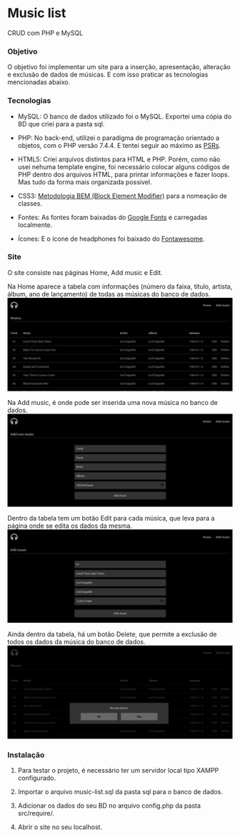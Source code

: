 # Music list

CRUD com PHP e MySQL

### Objetivo

O objetivo foi implementar um site para a inserção, apresentação, alteração e exclusão de dados de músicas. E com isso praticar as tecnologias mencionadas abaixo.

### Tecnologias

- MySQL: O banco de dados utilizado foi o MySQL. Exportei uma cópia do BD que criei para a pasta sql.

- PHP: No back-end, utilizei o paradigma de programação orientado a objetos, com o PHP versão 7.4.4. E tentei seguir ao máximo as [PSRs](https://www.php-fig.org/).

- HTML5: Criei arquivos distintos para HTML e PHP. Porém, como não usei nehuma template engine, foi necessário colocar alguns códigos de PHP dentro dos arquivos HTML, para printar informações e fazer loops. Mas tudo da forma mais organizada possível.

- CSS3: [Metodologia BEM (Block Element Modifier)](http://getbem.com/) para a nomeação de classes.

- Fontes: As fontes foram baixadas do [Google Fonts](https://fonts.google.com/specimen/Ubuntu?query=ubun&preview.text_type=custom) e carregadas localmente.

- Ícones: E o ícone de headphones foi baixado do [Fontawesome](https://fontawesome.com/icons/headphones?style=solid).

### Site

O site consiste nas páginas Home, Add music e Edit.

Na Home aparece a tabela com informações (número da faixa, título, artista, álbum, ano de lançamento) de todas as músicas do banco de dados.
![página inicial](https://github.com/anderson-m-souza/crud-php-mysql-music-list/blob/master/readme-files/home-screenshot.png)

Na Add music, é onde pode ser inserida uma nova música no banco de dados.
![página add music](https://github.com/anderson-m-souza/crud-php-mysql-music-list/blob/master/readme-files/add-music-screenshot.png)

Dentro da tabela tem um botão Edit para cada música, que leva para a página onde se edita os dados da mesma.
![página add music](https://github.com/anderson-m-souza/crud-php-mysql-music-list/blob/master/readme-files/edit-music-screenshot.png)

Ainda dentro da tabela, há um botão Delete, que permite a exclusão de todos os dados da música do banco de dados.
![página add music](https://github.com/anderson-m-souza/crud-php-mysql-music-list/blob/master/readme-files/delete-music-screenshot.png)

### Instalação

1. Para testar o projeto, é necessário ter um servidor local tipo XAMPP configurado.

2. Importar o arquivo music-list.sql da pasta sql para o banco de dados.

3. Adicionar os dados do seu BD no arquivo config.php da pasta src/require/.

4. Abrir o site no seu localhost.
